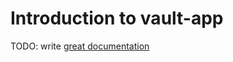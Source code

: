 # Introduction to vault-app

TODO: write [great documentation](http://jacobian.org/writing/what-to-write/)
